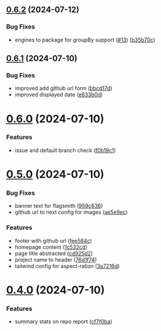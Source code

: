 ## [0.6.2](https://github.com/EddieHubCommunity/HealthCheck/compare/v0.6.1...v0.6.2) (2024-07-12)


### Bug Fixes

* engines to package for groupBy support ([#13](https://github.com/EddieHubCommunity/HealthCheck/issues/13)) ([b35b70c](https://github.com/EddieHubCommunity/HealthCheck/commit/b35b70cf5f037aaa3e8bd7f4b04400c166752c6e))



## [0.6.1](https://github.com/EddieHubCommunity/HealthCheck/compare/v0.6.0...v0.6.1) (2024-07-10)


### Bug Fixes

* improved add github url form ([bbcd17d](https://github.com/EddieHubCommunity/HealthCheck/commit/bbcd17d48eb7f1f9ba2203ea96732bf6319ddf79))
* improved displayed date ([e833b0d](https://github.com/EddieHubCommunity/HealthCheck/commit/e833b0d9c4d2495fa510f70522a30fbcfca99ddb))



# [0.6.0](https://github.com/EddieHubCommunity/HealthCheck/compare/v0.5.0...v0.6.0) (2024-07-10)


### Features

* issue and default branch check ([f0b19c1](https://github.com/EddieHubCommunity/HealthCheck/commit/f0b19c186a4ca466b103c79ea123254ba1e94728))



# [0.5.0](https://github.com/EddieHubCommunity/HealthCheck/compare/v0.4.0...v0.5.0) (2024-07-10)


### Bug Fixes

* banner text for flagsmith ([959c636](https://github.com/EddieHubCommunity/HealthCheck/commit/959c63656f7866d2a9054d9eb9f7eea90cfc72bd))
* github url to next config for images ([ae5e9ec](https://github.com/EddieHubCommunity/HealthCheck/commit/ae5e9ec2b69cb0ef0b508b3f013a5e8c5ccd6736))


### Features

* footer with github url ([fee564c](https://github.com/EddieHubCommunity/HealthCheck/commit/fee564c9e951c245a690313ab1191a49c3b008af))
* homepage content ([1c532cd](https://github.com/EddieHubCommunity/HealthCheck/commit/1c532cd8c5ec2754e2fa600752236b2d9dc72ec8))
* page title abstracted ([cd925d2](https://github.com/EddieHubCommunity/HealthCheck/commit/cd925d2eafe29d0401c730f7532ded8e142dce7a))
* project name to header ([76d1f74](https://github.com/EddieHubCommunity/HealthCheck/commit/76d1f74c7dad675e08c3f98559ecd06294dacecf))
* tailwind config for aspect-ration ([3a7216d](https://github.com/EddieHubCommunity/HealthCheck/commit/3a7216daf5859db5a9b620f7f6d73eda7c11f12a))



# [0.4.0](https://github.com/EddieHubCommunity/HealthCheck/compare/v0.3.0...v0.4.0) (2024-07-10)


### Features

* summary stats on repo report ([cf7f0ba](https://github.com/EddieHubCommunity/HealthCheck/commit/cf7f0ba9479ad2fbe795d936a53c506546fd5e83))



